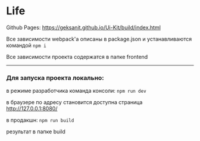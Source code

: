 # Life

Github Pages:   <https://geksanit.github.io/Ui-Kit/build/index.html>

Все зависимости webpack'a описаны в package.json и устанавливаются командой `npm i`

Все зависимости проекта содержатся в папке frontend
***
### Для запуска проекта локально:

в режиме разработчика команда консоли: `npm run dev`

  в браузере по адресу становится доступна страница http://127.0.0.1:8080/

в продакшн: `npm run build`

  результат в папке build

